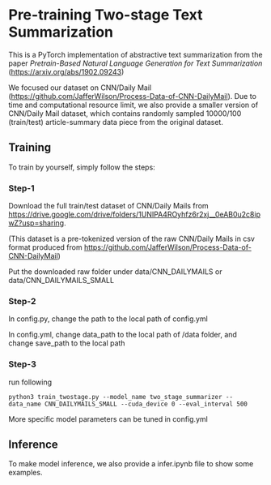 # Pre-training Two-stage Text Summarization

This is a PyTorch implementation of abstractive text summarization from the paper *Pretrain-Based Natural Language Generation for Text Summarization* (<https://arxiv.org/abs/1902.09243>)

We focused our dataset on CNN/Daily Mail (<https://github.com/JafferWilson/Process-Data-of-CNN-DailyMail>). Due to time and computational resource limit, we also provide a smaller version of CNN/Daily Mail dataset, which contains randomly sampled 10000/100 (train/test) article-summary data piece from the original dataset.

## Training

To train by yourself, simply follow the steps:

### Step-1

Download the full train/test dataset of CNN/Daily Mails from <https://drive.google.com/drive/folders/1UNIPA4ROyhfz6r2xj__0eAB0u2c8ipwZ?usp=sharing>.

(This dataset is a pre-tokenized version of the raw CNN/Daily Mails in csv format produced from <https://github.com/JafferWilson/Process-Data-of-CNN-DailyMail>)

Put the downloaded raw folder under data/CNN_DAILYMAILS or data/CNN_DAILYMAILS_SMALL

### Step-2

In config.py, change the path to the local path of config.yml

In config.yml, change data_path to the local path of /data folder, and change save_path to the local path

### Step-3

run following

```{bash}
python3 train_twostage.py --model_name two_stage_summarizer --data_name CNN_DAILYMAILS_SMALL --cuda_device 0 --eval_interval 500
```

More specific model parameters can be tuned in config.yml

## Inference

To make model inference, we also provide a infer.ipynb file to show some examples.
